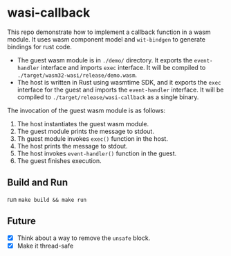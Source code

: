 # wasi-callback

This repo demonstrate how to implement a callback function in a wasm module. It uses wasm component model and `wit-bindgen` to generate bindings for rust code.

- The guest wasm module is in `./demo/` directory. It exports the `event-handler` interface and imports `exec` interface. It will be compiled to `./target/wasm32-wasi/release/demo.wasm`.
- The host is written in Rust using wasmtime SDK, and it exports the `exec` interface for the guest and imports the `event-handler` interface. It will be compiled to `./target/release/wasi-callback` as a single binary. 

The invocation of the guest wasm module is as follows:
1. The host instantiates the guest wasm module.
2. The guest module prints the message to stdout.
3. Th guest module invokes `exec()` function in the host.
4. The host prints the message to stdout.
5. The host invokes `event-handler()` function in the guest.
6. The guest finishes execution.

## Build and Run
run `make build && make run`

## Future
- [x] Think about a way to remove the `unsafe` block.
- [x] Make it thread-safe
